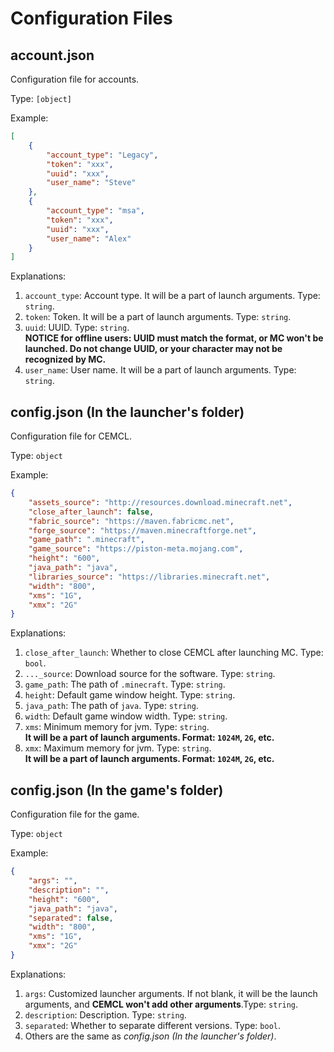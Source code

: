 # Configuration Files

## account.json
Configuration file for accounts.

Type: `[object]`

Example:
```json
[
    {
        "account_type": "Legacy",
        "token": "xxx",
        "uuid": "xxx",
        "user_name": "Steve"
    }, 
    {
        "account_type": "msa",
        "token": "xxx",
        "uuid": "xxx",
        "user_name": "Alex"
    }
]
```
Explanations:
1. `account_type`: Account type. It will be a part of launch arguments. Type: `string`.
2. `token`: Token. It will be a part of launch arguments. Type: `string`.
3. `uuid`: UUID. Type: `string`.  
**NOTICE for offline users: UUID must match the format, or MC won't be launched. Do not change UUID, or your character may not be recognized by MC.**
4. `user_name`: User name. It will be a part of launch arguments. Type: `string`.

## config.json (In the launcher's folder)
Configuration file for CEMCL.

Type: `object`

Example:
```json
{
    "assets_source": "http://resources.download.minecraft.net",
    "close_after_launch": false,
    "fabric_source": "https://maven.fabricmc.net",
    "forge_source": "https://maven.minecraftforge.net",
    "game_path": ".minecraft",
    "game_source": "https://piston-meta.mojang.com",
    "height": "600",
    "java_path": "java",
    "libraries_source": "https://libraries.minecraft.net",
    "width": "800",
    "xms": "1G",
    "xmx": "2G"
}
```

Explanations:
1. `close_after_launch`: Whether to close CEMCL after launching MC. Type: `bool`.
2. `..._source`: Download source for the software. Type: `string`.
3. `game_path`: The path of `.minecraft`. Type: `string`.
4. `height`: Default game window height. Type: `string`.
5. `java_path`: The path of `java`. Type: `string`.
6. `width`: Default game window width. Type: `string`.
7. `xms`: Minimum memory for jvm. Type: `string`.  
**It will be a part of launch arguments. Format: `1024M`, `2G`, etc.**
8. `xmx`: Maximum memory for jvm. Type: `string`.  
**It will be a part of launch arguments. Format: `1024M`, `2G`, etc.**

## config.json (In the game's folder)
Configuration file for the game.

Type: `object`

Example:
```json
{
    "args": "",
    "description": "",
    "height": "600",
    "java_path": "java",
    "separated": false,
    "width": "800",
    "xms": "1G",
    "xmx": "2G"
}
```
Explanations:
1. `args`: Customized launcher arguments. If not blank, it will be the launch arguments, and **CEMCL won't add other arguments**.Type: `string`.
2. `description`: Description. Type: `string`.
3. `separated`: Whether to separate different versions. Type: `bool`.
4. Others are the same as *config.json (In the launcher's folder)*.
